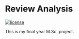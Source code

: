 # Review Analysis
[![license](https://img.shields.io/github/license/mashape/apistatus.svg)](https://github.com/rohan1704/Review-Analysis/blob/master/LICENSE)

This is my final year M.Sc. project.

